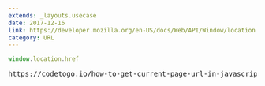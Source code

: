 ```yaml
---
extends: _layouts.usecase
date: 2017-12-16
link: https://developer.mozilla.org/en-US/docs/Web/API/Window/location
category: URL
---
```



```javascript
window.location.href
```

<pre class="output">https://codetogo.io/how-to-get-current-page-url-in-javascript/</pre>
